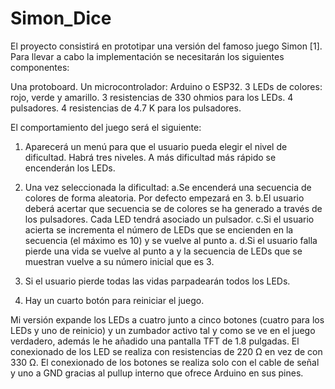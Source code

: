 # Simon_Dice
El proyecto consistirá en prototipar una versión del famoso juego Simon [1]. Para llevar a cabo la implementación se necesitarán los siguientes componentes:
 
Una protoboard.
Un microcontrolador: Arduino o ESP32.
3 LEDs de colores: rojo, verde y amarillo.
3 resistencias de 330 ohmios para los LEDs.
4 pulsadores.
4 resistencias de 4.7 K para los pulsadores.

El comportamiento del juego será el siguiente:
1) Aparecerá un menú para que el usuario pueda elegir el nivel de dificultad. Habrá tres niveles. A más dificultad más rápido se encenderán los LEDs.
   
2) Una vez seleccionada la dificultad:
a.Se encenderá una secuencia de colores de forma aleatoria. Por defecto empezará en 3.
b.El usuario deberá acertar que secuencia se de colores se ha generado a través de los pulsadores. Cada LED tendrá asociado un pulsador.
c.Si el usuario acierta se incrementa el número de LEDs que se encienden en la secuencia (el máximo es 10) y se vuelve al punto a.
d.Si el usuario falla pierde una vida se vuelve al punto a y la secuencia de LEDs que se muestran vuelve a su número inicial que es 3.

3) Si el usuario pierde todas las vidas parpadearán todos los LEDs.

4) Hay un cuarto botón para reiniciar el juego.

Mi versión expande los LEDs a cuatro junto a cinco botones (cuatro para los LEDs y uno de reinicio) 
y un zumbador activo tal y como se ve en el juego verdadero, además le he añadido una pantalla TFT de 1.8 pulgadas.
El conexionado de los LED se realiza con resistencias de 220 Ω en vez de con 330 Ω.
El conexionado de los botones se realiza solo con el cable de señal y uno a GND gracias al pullup interno que ofrece Arduino en sus pines.

